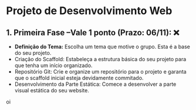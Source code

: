 <h1> Projeto de Desenvolvimento Web</h1>

<h2>1. Primeira Fase –Vale 1 ponto (Prazo: 06/11): ❌</h2>
   <ul>
   <li><b>Definição do Tema:</b> Escolha um tema que motive o grupo. Esta é a base do seu projeto.</li>
   <li>Criação do Scaffold: Estabeleça a estrutura básica do seu projeto para que tenha um início organizado.</li>
   <li>Repositório Git: Crie e organize um repositório para o projeto e garanta que o scaffold inicial esteja devidamente commitado.</li>
   <li>Desenvolvimento da Parte Estática: Comece a desenvolver a parte visual estática do seu website.</li>
</ul>
oi
